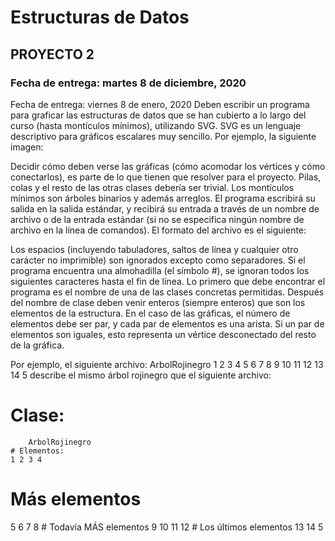 Estructuras de Datos
====================

PROYECTO 2
------------------------------

### Fecha de entrega: martes 8 de diciembre, 2020

Fecha de entrega: viernes 8 de enero, 2020
Deben escribir un programa para graficar las estructuras de datos que se han
cubierto a lo largo del curso (hasta montículos mínimos), utilizando SVG.
SVG es un lenguaje descriptivo para gráficos escalares muy sencillo. Por
ejemplo, la siguiente imagen:

Decidir cómo deben verse las gráficas (cómo acomodar los vértices y cómo
conectarlos), es parte de lo que tienen que resolver para el proyecto. Pilas,
colas y el resto de las otras clases debería ser trivial. Los montículos mínimos
son árboles binarios y además arreglos.
El programa escribirá su salida en la salida estándar, y recibirá su entrada a
través de un nombre de archivo o de la entrada estándar (si no se especifica
ningún nombre de archivo en la línea de comandos). El formato del archivo es el
siguiente:

Los espacios (incluyendo tabuladores, saltos de línea y cualquier otro
carácter no imprimible) son ignorados excepto como separadores.
Si el programa encuentra una almohadilla (el símbolo #), se ignoran todos los
siguientes caracteres hasta el fin de línea.
Lo primero que debe encontrar el programa es el nombre de una de las clases
concretas permitidas.
Después del nombre de clase deben venir enteros (siempre enteros) que son
los elementos de la estructura.
En el caso de las gráficas, el número de elementos debe ser par, y cada par
de elementos es una arista. Si un par de elementos son iguales, esto
representa un vértice desconectado del resto de la gráfica.

Por ejemplo, el siguiente archivo:
ArbolRojinegro 1 2 3 4 5 6 7 8 9 10 11 12 13 14 5
describe el mismo árbol rojinegro que el siguiente archivo:
# Clase:
        ArbolRojinegro
    # Elementos:
    1 2 3 4
# Más elementos
5 6 7 8
                        # Todavía MÁS elementos
                        9 10 11 12
    # Los últimos elementos
    13 14 5